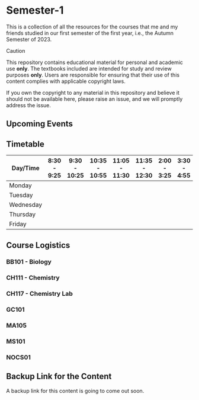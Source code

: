 # Semester-1

This is a collection of all the resources for the courses that me and my friends studied in our first semester of the first year, i.e., the Autumn Semester of 2023.

> [!CAUTION]
> This repository contains educational material for personal and academic use **only**. The textbooks included are intended for study and review purposes **only**. Users are responsible for ensuring that their use of this content complies with applicable copyright laws.
>
> If you own the copyright to any material in this repository and believe it should not be available here, please raise an issue, and we will promptly address the   issue.

## Upcoming Events

## Timetable

| Day/Time  | 8:30 - 9:25 | 9:30 - 10:25  | 10:35 - 10:55 | 11:05 - 11:30  | 11:35 - 12:30 | 2:00 - 3:25  | 3:30 - 4:55 |
| ------------- | ------------- | ------------- | ------------- | ------------- | ------------- | ------------- | ------------- |
| Monday |   |  |  |  |  |   |  |
| Tuesday |  |   |  |  |  |  |  |
| Wednesday |   |  |  |  |  |   |   |
| Thursday |  |  |   |   |  |   |  |
| Friday |   |  |  |  |  |  |  |

## Course Logistics

### BB101 - Biology

### CH111 - Chemistry

### CH117 - Chemistry Lab

### GC101

### MA105

### MS101

### NOCS01

## Backup Link for the Content

A backup link for this content is going to come out soon.
